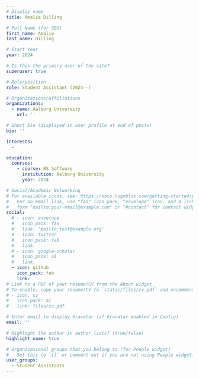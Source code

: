 ```yaml
---
# Display name
title: Amalie Dilling 

# Full Name (for SEO)
first_name: Amalie
last_name: Dilling

# Start Year
year: 2024

# Is this the primary user of the site?
superuser: true

# Role/position
role: Student Assistant (2024--)

# Organizations/Affiliations
organizations:
  - name: Aalborg University
    url: ''

# Short bio (displayed in user profile at end of posts)
bio: ''

interests:
  - 

education:
  courses:
    - course: BS Software
      institution: Aalborg University
      year: 2024

# Social/Academic Networking
# For available icons, see: https://docs.hugoblox.com/getting-started/page-builder/#icons
#   For an email link, use "fas" icon pack, "envelope" icon, and a link in the
#   form "mailto:your-email@example.com" or "#contact" for contact widget.
social:
  # - icon: envelope
  #   icon_pack: fas
  #   link: 'mailto:test@example.org'
  # - icon: twitter
  #   icon_pack: fab
  #   link:
  # - icon: google-scholar
  #   icon_pack: ai
  #   link: 
  - icon: github
    icon_pack: fab
    link: 
# Link to a PDF of your resume/CV from the About widget.
# To enable, copy your resume/CV to `static/files/cv.pdf` and uncomment the lines below.
# - icon: cv
#   icon_pack: ai
#   link: files/cv.pdf

# Enter email to display Gravatar (if Gravatar enabled in Config)
email: ''

# Highlight the author in author lists? (true/false)
highlight_name: true

# Organizational groups that you belong to (for People widget)
#   Set this to `[]` or comment out if you are not using People widget.
user_groups:
  - Student Assistants
---
```

